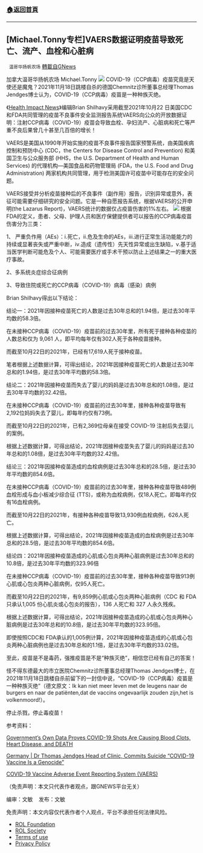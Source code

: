 ###  [:house:返回首頁](https://github.com/ourhimalayas/txt)
---


## [Michael.Tonny专栏]VAERS数据证明疫苗导致死亡、流产、血栓和心脏病
` 温哥华扬帆农场` [轉載自GNews](https://gnews.org/zh-hans/1687307/)

加拿大温哥华扬帆农场  Michael.Tonny
![](https://assets.gnews.org/wp-content/uploads/2021/11/22-100.jpg)
COVID-19（CCP病毒）疫苗究竟是天使还是魔鬼？2021年11月18日跳楼自杀的德国Chemnitz诊所董事总经理Thomas Jendges博士认为，COVID-19（CCP病毒）疫苗是一种种族灭绝。

《[Health Impact News](https://healthimpactnews.com/2021/governments-own-data-proves-covid-19-shots-are-causing-blood-clots-heart-disease-and-death/)》编辑Brian Shilhavy采用截至2021年10月22 日美国CDC和FDA共同管理的疫苗不良事件安全监测报告系统VAERS向公众的开放数据证明：注射CCP病毒（COVID-19）疫苗会导致血栓、孕妇流产、心脏病和死亡等严重不良后果曾几十甚至几百倍的增长！

VAERS是美国从1990年开始实施的疫苗不良事件报告国家预警系统，由美国疾病控制和预防中心 (CDC，the Centers for Disease Control and Prevention) 和美国卫生与公众服务部 (HHS，the U.S. Department of Health and Human Services) 的代理机构—美国食品和药物管理局 (FDA，the U.S. Food and Drug Administration) 两家机构共同管理，用于检测美国许可疫苗中可能存在的安全问题。

VAERS接受并分析疫苗接种后的不良事件（副作用）报告，识别异常或意外，表征可能需要仔细研究的安全问题。它是一种自愿报告系统，根据VAERS的公开申明(the Lazarus Report)，VAERS统计的数据仅占疫苗伤害的1%左右。
![](https://assets.gnews.org/wp-content/uploads/2021/11/1637639655333_1.png)
根据FDA的定义，患者、父母、护理人员和医疗保健提供者可以报告的CCP病毒疫苗伤害分为三类：

1、 严重负作用（AEs）：ⅰ.死亡，ⅱ.危及生命的AEs，ⅲ.进行正常生活功能能力的持续或显著丧失或严重中断，ⅳ.造成（遗传性）先天性异常或出生缺陷，ⅴ.基于适当医学判断可能危及个人、可能需要医疗或手术干预以防止上述结果之一的重大医疗事故。

2、多系统炎症综合征病例

3、导致住院或死亡的CCP病毒（COVID-19）病毒（感染）病例

Brian Shilhavy得出以下结论：

结论一：2021年因接种疫苗死亡的人数是过去30年总和的1.94倍，是过去30年平均数的58.3倍。

在未接种CCP病毒（COVID-19）疫苗前的过去30年里，所有死于接种各种疫苗的人数总和仅为 9,061 人，即平均每年仅有302人死于各种疫苗接种。

而截至10月22日的2021年，已经有17,619人死于接种疫苗。

笔者根据上述数据计算，可得出结论，2021年因接种疫苗死亡的人数是过去30年总和的1.94倍，是过去30年平均数的58.3倍。

结论二：2021年因接种疫苗而失去了婴儿的妈妈是过去30年总和的1.08倍，是过去30年平均数的32.42倍。

在未接种CCP病毒（COVID-19）疫苗前的过去30年里，接种各种疫苗导致有2,192位妈妈失去了婴儿，即每年约仅有73例。

而截至10月22日的2021年，已有2,369位母亲在接受 COVID-19 注射后失去婴儿的案例。

根据上述数据计算，可得出结论，2021年因接种疫苗失去了婴儿的妈妈是过去30年总和的1.08倍，是过去30年平均数的32.42倍。

结论三：2021年因接种疫苗造成的血栓病例是过去30年总和的28.5倍，是过去30年平均数的854.6倍。

在未接种CCP病毒（COVID-19）疫苗前的过去30年里，接种各种疫苗导致489例血栓形成与血小板减少综合征 (TTS)，或称为血栓病例，仅18人死亡。即每年约仅有16血栓病例。

而截至10月22日的2021年，有接种各种疫苗导致13,930例血栓病例，626人死亡。

根据上述数据计算，可得出结论，2021年因接种疫苗造成的血栓病例是过去30年总和的28.5倍，是过去30年平均数的854.6倍。

结论四：2021年因接种疫苗造成的心肌或心包炎两种心脏病例是过去30年总和的10.8倍，是过去30年平均数的323.96倍

在未接种CCP病毒（COVID-19）疫苗前的过去30年里，接种各种疫苗导致913例心肌或心包炎两种心脏病例，仅95人死亡。

而截至10月22日的2021年，有9,859例心肌或心包炎两种心脏病例（CDC 和 FDA 只承认1,005 份心肌炎或心包炎的报告），136 人死亡和 327 人永久残疾。

根据上述数据计算，可得出结论，2021年因接种疫苗造成的心肌或心包炎两种心脏病例是过去30年总和的10.8倍，是过去30年平均数的323.95倍。

即使按照CDC和 FDA承认的1,005例计算，2021年因接种疫苗造成的心肌或心包炎两种心脏病例也是过去30年总和的1.1倍，是过去30年平均数的33.02倍。

至此，疫苗是不是毒药，强推疫苗是不是“种族灭绝”，相信您已经有自己的答案！

怪不得东德最大的市立医院Chemnitz诊所董事总经理Thomas Jendges博士，在2021年11月18日跳楼自杀前留下的一封信中说，“COVID-19（CCP病毒）疫苗是一种种族灭绝”（德文原文：Ik kan niet meer leven met de leugens naar de burgers en naar de patiënten,dat de vaccins ongevaarlijk zouden zijn,het is volkenmoord!）。

停止杀戮，停止毒疫苗！

参考资料：

[Government’s Own Data Proves COVID-19 Shots Are Causing Blood Clots, Heart Disease, and DEATH](https://healthimpactnews.com/2021/governments-own-data-proves-covid-19-shots-are-causing-blood-clots-heart-disease-and-death/)

[Germany | Dr Thomas Jendges Head of Clinic, Commits Suicide “COVID-19 Vaccine Is a Genocide”](https://stessnews.online/2021/11/17/germany-dr-thomas-jendges-head-of-clinic-commits-suicide-covid-19-vaccine-is-a-genocide/amp/)

[COVID-19 Vaccine Adverse Event Reporting System (VAERS)](https://www.cdc.gov/coronavirus/2019-ncov/vaccines/safety/vaers.html)

（免责声明：本文只代表作者观点，跟GNEWS平台无关）

编审：文敏    发布：文敏

 

免责声明：本文内容仅代表作者个人观点，平台不承担任何法律风险。

- [ROL Foundation](https://rolfoundation.org/)
- [ROL Society](https://rolsociety.org/)
- [Terms of use](https://gnews.org/terms-of-use-3/)
- [Privacy Policy](https://gnews.org/privacy-policy/)
